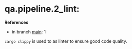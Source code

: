 # qa.pipeline.2_lint: 

**References**

- in branch [main](https://github.com/mhatzl/evident/tree/main): 1

`cargo clippy` is used to as linter to ensure good code quality.
